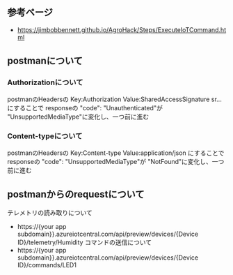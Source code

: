 ## 参考ページ

* https://jimbobbennett.github.io/AgroHack/Steps/ExecuteIoTCommand.html

## postmanについて

### Authorizationについて

postmanのHeadersの
Key:Authorization
Value:SharedAccessSignature sr...
にすることで
responseの
"code": "Unauthenticated"が
"UnsupportedMediaType"に変化し、一つ前に進む

### Content-typeについて


postmanのHeadersの
Key:Content-type
Value:application/json
にすることで
responseの
"code": "UnsupportedMediaType"が
"NotFound"に変化し、一つ前に進む

## postmanからのrequestについて
テレメトリの読み取りについて
* https://{your app subdomain}}.azureiotcentral.com/api/preview/devices/{Device ID}/telemetry/Humidity
コマンドの送信について
* https://{your app subdomain}}.azureiotcentral.com/api/preview/devices/{Device ID}/commands/LED1

